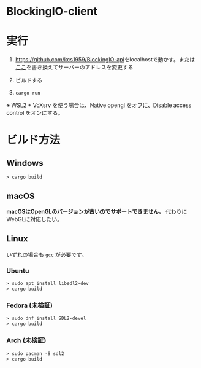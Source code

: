 # BlockingIO-client

# 実行

1. <https://github.com/kcs1959/BlockingIO-api>をlocalhostで動かす。または[ここ](https://github.com/kcs1959/BlockingIO-client/blob/feature/socket-io/src/mock_server.rs#L23-L24)を書き換えてサーバーのアドレスを変更する

2. ビルドする

3. `cargo run`

※ WSL2 + VcXsrv を使う場合は、Native opengl をオフに、Disable access control をオンにする。

# ビルド方法

## Windows
```
> cargo build
```

## macOS

**macOSはOpenGLのバージョンが古いのでサポートできません。** 代わりにWebGLに対応したい。


## Linux

いずれの場合も `gcc` が必要です。

### Ubuntu
```
> sudo apt install libsdl2-dev
> cargo build
```

### Fedora (未検証)
```
> sudo dnf install SDL2-devel
> cargo build
```

### Arch (未検証)
```
> sudo pacman -S sdl2
> cargo build
```

